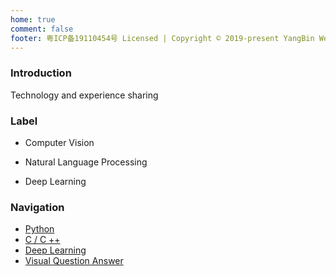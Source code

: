 ```yaml
---
home: true
comment: false
footer: 粤ICP备19110454号 Licensed | Copyright © 2019-present YangBin Wei
---
```


### Introduction
Technology and experience sharing
### Label
 - Computer Vision

 - Natural Language Processing

 - Deep Learning
### Navigation

- [Python](/python/)
- [C / C ++ ](/c/) 
- [Deep Learning](/dl/)
- [Visual Question Answer](/vqa/)